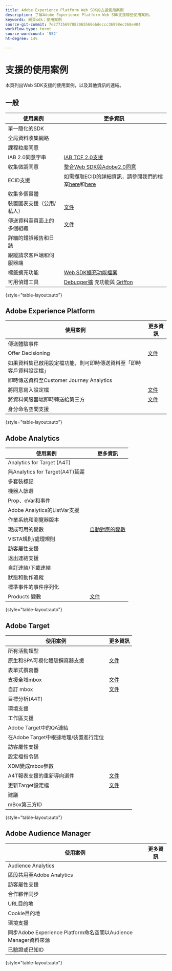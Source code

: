 ```yaml
---
title: Adobe Experience Platform Web SDK的支援使用案例
description: 了解Adobe Experience Platform Web SDK支援哪些使用案例。
keywords: 網頁sdk；使用案例
source-git-commit: 7e27735697882065566ebdeccc36998ec368e404
workflow-type: tm+mt
source-wordcount: '552'
ht-degree: 14%

---
```



# 支援的使用案例

本頁列出Web SDK支援的使用案例，以及其他資訊的連結。

## 一般

| 使用案例 | 更多資訊 |
| --- | --- |
| 單一簡化的SDK |  |
| 全局資料收集網路 |  |
| 課程粒度同意 |  |
| IAB 2.0同意字串 | [IAB TCF 2.0支援](https://experienceleague.adobe.com/docs/experience-platform/edge/consent/iab-tcf/overview.html?lang=en#consent) |
| 收集微調同意 | [整合Web SDK與Adobe2.0同意](https://experienceleague.adobe.com/docs/experience-platform/landing/governance-privacy-security/consent/adobe/sdk.html#prerequisites) |
| ECID支援 | 如需擷取ECID的詳細資訊，請參閱我們的檔案[here](https://experienceleague.adobe.com/docs/experience-platform/edge/identity/overview.html?lang=en#first-party-identity)和[here](https://experienceleague.adobe.com/docs/experience-platform/edge/extension/accessing-the-ecid.html?lang=en#extension) |
| 收集多個實體 |  |
| 裝置圖表支援（公用/私人） | [文件](https://experienceleague.adobe.com/docs/analytics/components/cda/device-graph.html?lang=en) |
| 傳送資料至頁面上的多個組織 | [文件](https://experienceleague.adobe.com/docs/experience-platform/edge/fundamentals/interacting-with-multiple-properties.html?lang=en#fundamentals) |
| 詳細的錯誤報告和日誌 |  |
| 跟蹤請求客戶端和伺服器端 |  |
| 標籤擴充功能 | [Web SDK擴充功能檔案](../../tags/extensions/web/sdk/overview.md) |
| 可用偵錯工具 | [Debugger擴](https://experienceleague.adobe.com/docs/debugger-learn/tutorials/experience-platform-debugger/introduction-to-the-experience-platform-debugger.html?lang=en) 充功能與 [Griffon](https://aep-sdks.gitbook.io/docs/beta/project-griffon) |

{style=&quot;table-layout:auto&quot;}

## Adobe Experience Platform

| 使用案例 | 更多資訊 |
| --- | --- |
| 傳送體驗事件 |  |
| Offer Decisioning | [文件](https://experienceleague.adobe.com/docs/experience-platform/edge/personalization/offer-decisioning/offer-decisioning-overview.html?lang=en#personalization) |
| 如果資料集已啟用設定檔功能，則可即時傳送資料至「即時客戶資料設定檔」 |  |
| 即時傳送資料至Customer Journey Analytics |  |
| 將同意寫入設定檔 | [文件](https://experienceleague.adobe.com/docs/experience-platform/landing/governance-privacy-security/consent/adobe/sdk.html?lang=en) |
| 將資料伺服器端即時轉送給第三方 | [文件](../../tags/ui/event-forwarding/overview.md) |
| 身分命名空間支援 |  |

{style=&quot;table-layout:auto&quot;}

## Adobe Analytics

| 使用案例 | 更多資訊 |
| --- | --- |
| Analytics for Target (A4T) |  |
| 無Analytics for Target(A4T)延遲 |  |
| 多套裝標記 |  |
| 機器人篩選 |  |
| Prop、eVar和事件 |  |
| Adobe Analytics的ListVar支援 |  |
| 作業系統和瀏覽器版本 |  |
| 現成可用的變數 | [自動對應的變數](https://experienceleague.adobe.com/docs/experience-platform/edge/data-collection/adobe-analytics/automatically-mapped-vars.html?lang=en#data-collection) |
| VISTA規則/處理規則 |  |
| 訪客屬性支援 |  |
| 退出連結支援 |  |
| 自訂連結/下載連結 |  |
| 狀態和動作追蹤 |  |
| 標準事件的事件序列化 |  |
| Products 變數 | [文件](https://experienceleague.adobe.com/docs/experience-platform/edge/data-collection/collect-commerce-data.html?lang=en#actions-related-to-products) |

{style=&quot;table-layout:auto&quot;}

## Adobe Target

| 使用案例 | 更多資訊 |
| --- | --- |
| 所有活動類型 |  |
| 原生和SPA可視化體驗撰寫器支援 | [文件](https://experienceleague.adobe.com/docs/experience-platform/edge/personalization/adobe-target/spa-implementation.html?lang=en#personalization) |
| 表單式撰寫器 |  |
| 支援全域mbox | [文件](https://experienceleague.adobe.com/docs/experience-platform/edge/personalization/rendering-personalization-content.html?lang=en#automatically-rendering-content) |
| 自訂 mbox | [文件](https://experienceleague.adobe.com/docs/experience-platform/edge/personalization/rendering-personalization-content.html?lang=en#manually-rendering-content) |
| 目標分析(A4T) |  |
| 環境支援 |  |
| 工作區支援 |  |
| Adobe Target中的QA連結 |  |
| 在Adobe Target中根據地理/裝置進行定位 |  |
| 訪客屬性支援 |  |
| 設定檔指令碼 |  |
| XDM變成mbox參數 |  |
| A4T報表支援的重新導向選件 | [文件](https://experienceleague.adobe.com/docs/target/using/experiences/offers/offer-redirect.html?lang=en) |
| 更新Target設定檔 | [文件](https://experienceleague.adobe.com/docs/experience-platform/edge/personalization/adobe-target/target-overview.html?lang=en#single-profile-update) |
| 建議 |  |
| mBox第三方ID |  |

{style=&quot;table-layout:auto&quot;}

## Adobe Audience Manager

| 使用案例 | 更多資訊 |
| --- | --- |
| Audience Analytics |  |
| 區段共用至Adobe Analytics |  |
| 訪客屬性支援 |  |
| 合作夥伴同步 |  |
| URL目的地 |  |
| Cookie目的地 |  |
| 環境支援 |  |
| 同步Adobe Experience Platform命名空間以Audience Manager資料來源 |  |
| 已驗證或已知ID |  |

{style=&quot;table-layout:auto&quot;}
